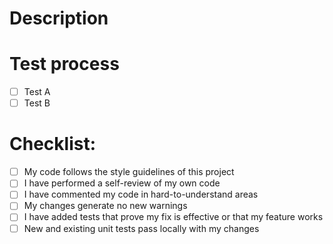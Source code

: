 # Description
<!--
Please include a summary of the change and which issue is fixed. Please also include relevant motivation and context. List any dependencies that are required for this change.
-->

# Test process
<!--
Please describe the tests that you ran to verify your changes. Provide instructions so we can reproduce. Please also list any relevant details for your test configuration.
-->

- [ ] Test A
- [ ] Test B

# Checklist:
<!--
Ensure your pull request meets all the requirements for merging. Place an `x` in each box to indicate that your pull request meets that requirement.
-->
- [ ] My code follows the style guidelines of this project
- [ ] I have performed a self-review of my own code
- [ ] I have commented my code in hard-to-understand areas
- [ ] My changes generate no new warnings
- [ ] I have added tests that prove my fix is effective or that my feature works
- [ ] New and existing unit tests pass locally with my changes
